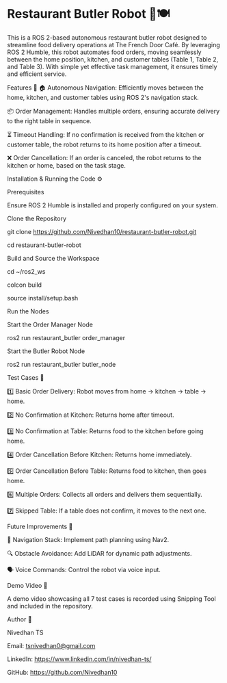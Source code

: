 # Restaurant Butler Robot 🤖🍽️


This is a ROS 2-based autonomous restaurant butler robot designed to streamline food delivery operations at The French Door Café. By leveraging ROS 2 Humble, this robot automates food orders, moving seamlessly between the home position, kitchen, and customer tables (Table 1, Table 2, and Table 3). With simple yet effective task management, it ensures timely and efficient service.

Features 🚀
🏠 Autonomous Navigation: Efficiently moves between the home, kitchen, and customer tables using ROS 2's navigation stack.

📦 Order Management: Handles multiple orders, ensuring accurate delivery to the right table in sequence.

⏳ Timeout Handling: If no confirmation is received from the kitchen or customer table, the robot returns to its home position after a timeout.

❌ Order Cancellation: If an order is canceled, the robot returns to the kitchen or home, based on the task stage.

Installation & Running the Code ⚙️

Prerequisites

Ensure ROS 2 Humble is installed and properly configured on your system.

Clone the Repository

git clone https://github.com/Nivedhan10/restaurant-butler-robot.git

cd restaurant-butler-robot

Build and Source the Workspace

cd ~/ros2_ws

colcon build

source install/setup.bash

Run the Nodes

Start the Order Manager Node

ros2 run restaurant_butler order_manager

Start the Butler Robot Node

ros2 run restaurant_butler butler_node

Test Cases 🧪

1️⃣ Basic Order Delivery: Robot moves from home → kitchen → table → home.

2️⃣ No Confirmation at Kitchen: Returns home after timeout.

3️⃣ No Confirmation at Table: Returns food to the kitchen before going home.

4️⃣ Order Cancellation Before Kitchen: Returns home immediately.

5️⃣ Order Cancellation Before Table: Returns food to kitchen, then goes home.

6️⃣ Multiple Orders: Collects all orders and delivers them sequentially.

7️⃣ Skipped Table: If a table does not confirm, it moves to the next one.

Future Improvements 🌟

🚀 Navigation Stack: Implement path planning using Nav2.

🔍 Obstacle Avoidance: Add LiDAR for dynamic path adjustments.

🗣️ Voice Commands: Control the robot via voice input.

Demo Video 🎥

A demo video showcasing all 7 test cases is recorded using Snipping Tool and included in the repository.



Author 🤖

Nivedhan TS

Email: tsnivedhan0@gmail.com

LinkedIn: https://www.linkedin.com/in/nivedhan-ts/

GitHub:  https://github.com/Nivedhan10


